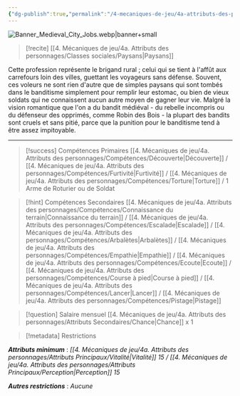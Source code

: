 ```yaml
---
{"dg-publish":true,"permalink":"/4-mecaniques-de-jeu/4a-attributs-des-personnages/metiers/bandit/"}
---
```


![Banner_Medieval_City_Jobs.webp|banner+small](/img/user/Z.%20Ressources/Banner_Medieval_City_Jobs.webp)

>[!recite] [[4. Mécaniques de jeu/4a. Attributs des personnages/Classes sociales/Paysans\|Paysans]] 

Cette profession représente le brigand rural ; celui qui se tient à l'affût aux carrefours loin des villes, guettant les voyageurs sans défense. Souvent, ces voleurs ne sont rien d'autre que de simples paysans qui sont tombés dans le banditisme simplement pour remplir leur estomac, ou bien de vieux soldats qui ne connaissent aucun autre moyen de gagner leur vie. Malgré la vision romantique que l'on a du bandit médiéval - du rebelle incompris ou du défenseur des opprimés, comme Robin des Bois - la plupart des bandits sont cruels et sans pitié, parce que la punition pour le banditisme tend à être assez impitoyable.

---

>[!success] Compétences Primaires
> [[4. Mécaniques de jeu/4a. Attributs des personnages/Compétences/Découverte\|Découverte]] / [[4. Mécaniques de jeu/4a. Attributs des personnages/Compétences/Furtivité\|Furtivité]] / [[4. Mécaniques de jeu/4a. Attributs des personnages/Compétences/Torture\|Torture]] / 1 Arme de Roturier ou de Soldat

>[!hint] Compétences Secondaires
> [[4. Mécaniques de jeu/4a. Attributs des personnages/Compétences/Connaissance du terrain\|Connaissance du terrain]] / [[4. Mécaniques de jeu/4a. Attributs des personnages/Compétences/Escalade\|Escalade]] / [[4. Mécaniques de jeu/4a. Attributs des personnages/Compétences/Arbalètes\|Arbalètes]] / [[4. Mécaniques de jeu/4a. Attributs des personnages/Compétences/Empathie\|Empathie]] / [[4. Mécaniques de jeu/4a. Attributs des personnages/Compétences/Ecoute\|Ecoute]] / [[4. Mécaniques de jeu/4a. Attributs des personnages/Compétences/Course à pied\|Course à pied]] / [[4. Mécaniques de jeu/4a. Attributs des personnages/Compétences/Lancer\|Lancer]] / [[4. Mécaniques de jeu/4a. Attributs des personnages/Compétences/Pistage\|Pistage]] 

>[!question] Salaire mensuel 
> [[4. Mécaniques de jeu/4a. Attributs des personnages/Attributs Secondaires/Chance\|Chance]] x 1

>[!metadata] Restrictions

***Attributs minimum*** : *[[4. Mécaniques de jeu/4a. Attributs des personnages/Attributs Principaux/Vitalité\|Vitalité]] 15 / [[4. Mécaniques de jeu/4a. Attributs des personnages/Attributs Principaux/Perception\|Perception]] 15*

***Autres restrictions*** : *Aucune*
